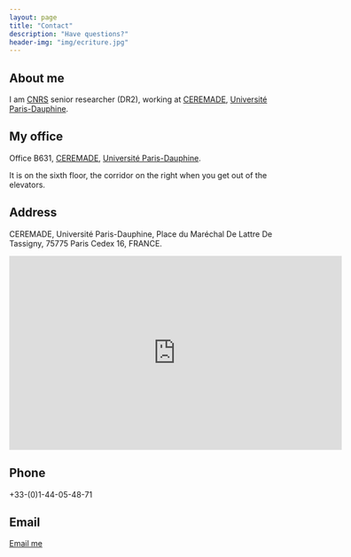 ```yaml
---
layout: page
title: "Contact"
description: "Have questions?"
header-img: "img/ecriture.jpg"
---
```


About me
---------------

I am [CNRS](http://www.cnrs.fr/) senior researcher (DR2), working at [CEREMADE](https://www.ceremade.dauphine.fr/), [Université Paris-Dauphine](http://www.dauphine.fr/).

My office
---------------

Office B631, [CEREMADE](https://www.ceremade.dauphine.fr/), [Université Paris-Dauphine](http://www.dauphine.fr/).

It is on the sixth floor, the corridor on the right when you get out of the elevators. 

Address
--------------


CEREMADE, Université Paris-Dauphine, Place du Maréchal De Lattre De Tassigny, 75775 Paris Cedex 16, FRANCE.

<iframe src="https://www.google.com/maps/embed?pb=!1m14!1m8!1m3!1d2624.3801604812447!2d2.273451!3d48.870028999999995!3m2!1i1024!2i768!4f13.1!3m3!1m2!1s0x47e6655922d250b7%3A0x3393b4fa95ac9e83!2sUniversit%C3%A9+Paris-Dauphine!5e0!3m2!1sfr!2sfr!4v1413900824925"
width="600"
height="350"
frameborder="0"
style="border:0"></iframe>

Phone
---------------

+33-(0)1-44-05-48-71

Email
---------------

[Email me](mailto:gabriel.peyre'at'ceremade.dauphine.fr)

